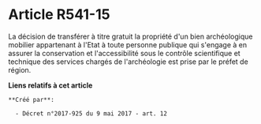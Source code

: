 # Article R541-15

La décision de transférer à titre gratuit la propriété d'un bien archéologique mobilier appartenant à l'Etat à toute personne
publique qui s'engage à en assurer la conservation et l'accessibilité sous le contrôle scientifique et technique des services
chargés de l'archéologie est prise par le préfet de région.

**Liens relatifs à cet article**

	**Créé par**:

	  - Décret n°2017-925 du 9 mai 2017 - art. 12
